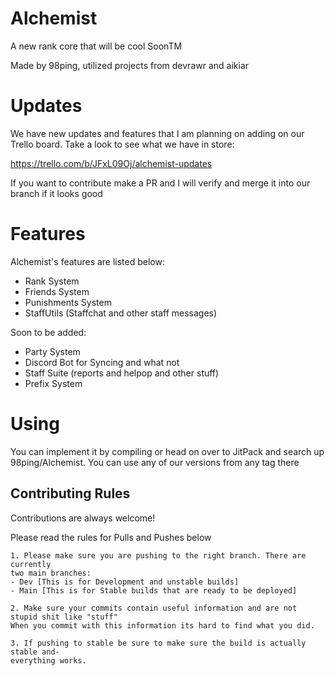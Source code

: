 # Alchemist
A new rank core that will be cool SoonTM

Made by 98ping, utilized projects from devrawr and aikiar

# Updates

We have new updates and features that I am planning on adding on our Trello board. Take a look to see what we have in store:

https://trello.com/b/JFxL09Oj/alchemist-updates

If you want to contribute make a PR and I will verify and merge it into our branch if it looks good

# Features

Alchemist's features are listed below:
- Rank System
- Friends System
- Punishments System
- StaffUtils  (Staffchat and other staff messages)

Soon to be added:
- Party System
- Discord Bot for Syncing and what not 
- Staff Suite (reports and helpop and other stuff)
- Prefix System

# Using

You can implement it by compiling or head on over to JitPack and search up 98ping/Alchemist. You can use any of our versions from any tag there

## Contributing Rules

Contributions are always welcome!

Please read the rules for Pulls and Pushes below

```
1. Please make sure you are pushing to the right branch. There are currently
two main branches:
- Dev [This is for Development and unstable builds]
- Main [This is for Stable builds that are ready to be deployed]

2. Make sure your commits contain useful information and are not stupid shit like "stuff"
When you commit with this information its hard to find what you did. 

3. If pushing to stable be sure to make sure the build is actually stable and-
everything works.

```
